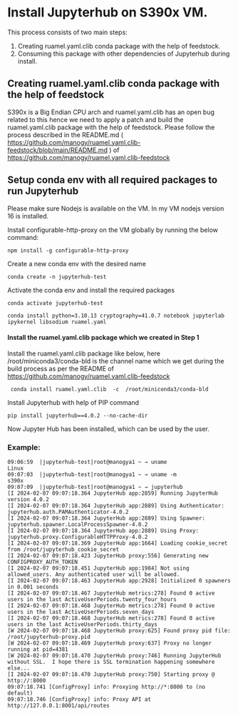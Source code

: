 
Install Jupyterhub on S390x VM.
==================================

This process consists of two main steps: 
1. Creating ruamel.yaml.clib conda package with the help of feedstock.
2. Consuming this package with other dependencies of Jupyterhub during install.


## Creating ruamel.yaml.clib conda package with the help of feedstock 

S390x is a Big Endian CPU arch and ruamel.yaml.clib has an open bug related to this hence we need to apply a patch and build the ruamel.yaml.clib package with the help of feedstock. 
Please follow the process described in the README.md ( https://github.com/manogy/ruamel.yaml.clib-feedstock/blob/main/README.md )  of  https://github.com/manogy/ruamel.yaml.clib-feedstock


## Setup conda env with all required packages to run Jupyterhub
Please make sure Nodejs is available on the VM. In my VM nodejs version 16 is installed.

Install configurable-http-proxy on the VM globally by running the below command:
```
npm install -g configurable-http-proxy
``` 
Create a new conda env with the desired name

```
conda create -n jupyterhub-test
```

Activate the conda env and install the required packages

```
conda activate jupyterhub-test 

conda install python=3.10.13 cryptography=41.0.7 notebook jupyterlab ipykernel libsodium ruamel.yaml
```


#### Install the ruamel.yaml.clib package which we created in Step 1 

Install the ruamel.yaml.clib package like below, here /root/miniconda3/conda-bld is the channel name which we get during the build process as per the README of https://github.com/manogy/ruamel.yaml.clib-feedstock

```
 conda install ruamel.yaml.clib  -c  /root/miniconda3/conda-bld
```

Install Jupyterhub with help of PIP command

```
pip install jupyterhub==4.0.2 --no-cache-dir

```

Now Jupyter Hub has been installed, which can be used by the user. 


### Example:

```
09:06:59  |jupyterhub-test|root@manogya1 ~ → uname 
Linux
09:07:03  |jupyterhub-test|root@manogya1 ~ → uname -m 
s390x
09:07:09  |jupyterhub-test|root@manogya1 ~ → jupyterhub
[I 2024-02-07 09:07:18.364 JupyterHub app:2859] Running JupyterHub version 4.0.2
[I 2024-02-07 09:07:18.364 JupyterHub app:2889] Using Authenticator: jupyterhub.auth.PAMAuthenticator-4.0.2
[I 2024-02-07 09:07:18.364 JupyterHub app:2889] Using Spawner: jupyterhub.spawner.LocalProcessSpawner-4.0.2
[I 2024-02-07 09:07:18.364 JupyterHub app:2889] Using Proxy: jupyterhub.proxy.ConfigurableHTTPProxy-4.0.2
[I 2024-02-07 09:07:18.369 JupyterHub app:1664] Loading cookie_secret from /root/jupyterhub_cookie_secret
[I 2024-02-07 09:07:18.423 JupyterHub proxy:556] Generating new CONFIGPROXY_AUTH_TOKEN
[I 2024-02-07 09:07:18.451 JupyterHub app:1984] Not using allowed_users. Any authenticated user will be allowed.
[I 2024-02-07 09:07:18.463 JupyterHub app:2928] Initialized 0 spawners in 0.001 seconds
[I 2024-02-07 09:07:18.467 JupyterHub metrics:278] Found 0 active users in the last ActiveUserPeriods.twenty_four_hours
[I 2024-02-07 09:07:18.468 JupyterHub metrics:278] Found 0 active users in the last ActiveUserPeriods.seven_days
[I 2024-02-07 09:07:18.468 JupyterHub metrics:278] Found 0 active users in the last ActiveUserPeriods.thirty_days
[W 2024-02-07 09:07:18.468 JupyterHub proxy:625] Found proxy pid file: /root/jupyterhub-proxy.pid
[W 2024-02-07 09:07:18.469 JupyterHub proxy:637] Proxy no longer running at pid=4381
[W 2024-02-07 09:07:18.470 JupyterHub proxy:746] Running JupyterHub without SSL.  I hope there is SSL termination happening somewhere else...
[I 2024-02-07 09:07:18.470 JupyterHub proxy:750] Starting proxy @ http://:8000
09:07:18.741 [ConfigProxy] info: Proxying http://*:8000 to (no default)
09:07:18.746 [ConfigProxy] info: Proxy API at http://127.0.0.1:8001/api/routes


```
